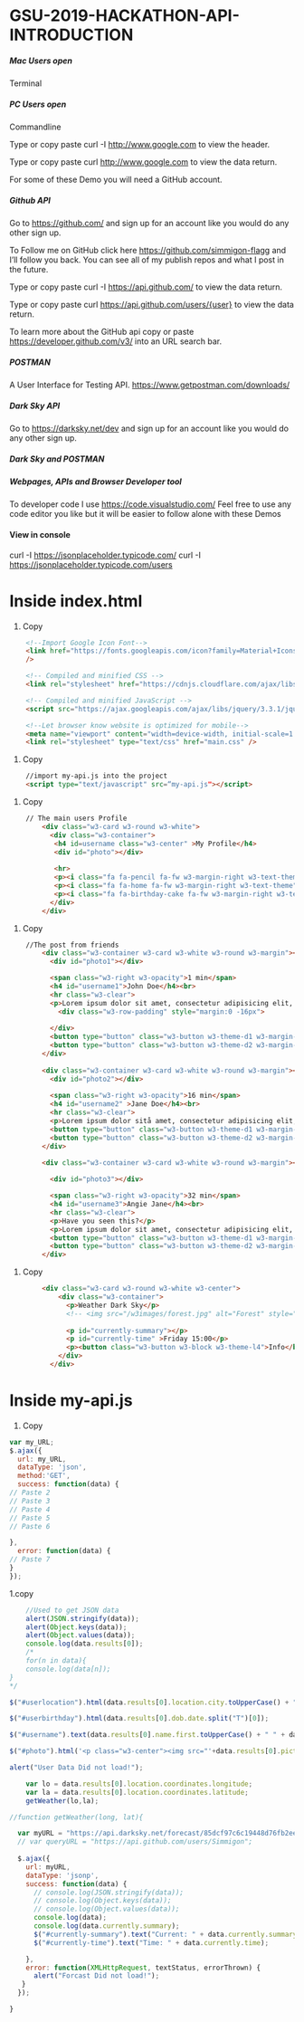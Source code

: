 # GSU-2019-HACKATHON-API-INTRODUCTION

##### Mac Users open 
Terminal 

##### PC Users open
Commandline

Type or copy paste  curl -I http://www.google.com to view the header.

Type or copy paste  curl  http://www.google.com to view the data return.

For some of these Demo you will need a GitHub account.

##### Github API

Go to https://github.com/  and sign up for an account like you would do any other sign up.

To Follow me on GitHub click here  https://github.com/simmigon-flagg and I’ll follow you back. You can see all of my publish repos and what I post in the future.

Type or copy paste  curl -I  https://api.github.com/ to view the data return.

Type or copy paste  curl  https://api.github.com/users/{user} to view the data return.

To learn more about the GitHub api copy or paste https://developer.github.com/v3/ into an URL search bar.

##### POSTMAN

A User Interface for Testing API. https://www.getpostman.com/downloads/

##### Dark Sky API

Go to https://darksky.net/dev and sign up for an account like you would do any other sign up.

##### Dark Sky and POSTMAN

##### Webpages, APIs and Browser Developer tool

To developer code I use https://code.visualstudio.com/ Feel free to use any code editor you like but it will be easier to follow alone with these Demos

#### View in console 

 curl -I https://jsonplaceholder.typicode.com/
  curl -I https://jsonplaceholder.typicode.com/users

# Inside index.html

1. Copy
```html
    <!--Import Google Icon Font-->
    <link href="https://fonts.googleapis.com/icon?family=Material+Icons" rel="stylesheet"
    />

    <!-- Compiled and minified CSS -->
    <link rel="stylesheet" href="https://cdnjs.cloudflare.com/ajax/libs/materialize/1.0.0/css/materialize.min.css"/>

    <!-- Compiled and minified JavaScript -->
    <script src="https://ajax.googleapis.com/ajax/libs/jquery/3.3.1/jquery.min.js"></script>

    <!--Let browser know website is optimized for mobile-->
    <meta name="viewport" content="width=device-width, initial-scale=1.0" />
    <link rel="stylesheet" type="text/css" href="main.css" />

```
1.  Copy
	
```html
    //import my-api.js into the project
    <script type="text/javascript" src=“my-api.js"></script>
```
1.  Copy
	
```html
	// The main users Profile
        <div class="w3-card w3-round w3-white">
          <div class="w3-container">
           <h4 id=username class="w3-center" >My Profile</h4>
           <div id="photo"></div>
		  
           <hr>
           <p><i class="fa fa-pencil fa-fw w3-margin-right w3-text-theme"></i> Designer, UI</p>
           <p><i class="fa fa-home fa-fw w3-margin-right w3-text-theme"></i><span id="userlocation" ></span></p>
           <p><i class="fa fa-birthday-cake fa-fw w3-margin-right w3-text-theme"></i><span id="userbirthday" ></span></p>
          </div>
        </div>
```
1.  Copy
	
```html
	//The post from friends
        <div class="w3-container w3-card w3-white w3-round w3-margin"><br>
          <div id="photo1"></div>

          <span class="w3-right w3-opacity">1 min</span>
          <h4 id="username1">John Doe</h4><br>
          <hr class="w3-clear">
          <p>Lorem ipsum dolor sit amet, consectetur adipisicing elit, sed do eiusmod tempor incididunt ut labore et dolore magna aliqua. Ut enim ad minim veniam, quis nostrud exercitation ullamco laboris nisi ut aliquip ex ea commodo consequat.</p>
            <div class="w3-row-padding" style="margin:0 -16px">
  
          </div>
          <button type="button" class="w3-button w3-theme-d1 w3-margin-bottom"><i class="fa fa-thumbs-up"></i>  Like</button> 
          <button type="button" class="w3-button w3-theme-d2 w3-margin-bottom"><i class="fa fa-comment"></i>  Comment</button> 
        </div>
        
        <div class="w3-container w3-card w3-white w3-round w3-margin"><br>
          <div id="photo2"></div>
      
          <span class="w3-right w3-opacity">16 min</span>
          <h4 id="username2" >Jane Doe</h4><br>
          <hr class="w3-clear">
          <p>Lorem ipsum dolor sitå amet, consectetur adipisicing elit, sed do eiusmod tempor incididunt ut labore et dolore magna aliqua. Ut enim ad minim veniam, quis nostrud exercitation ullamco laboris nisi ut aliquip ex ea commodo consequat.</p>
          <button type="button" class="w3-button w3-theme-d1 w3-margin-bottom"><i class="fa fa-thumbs-up"></i>  Like</button> 
          <button type="button" class="w3-button w3-theme-d2 w3-margin-bottom"><i class="fa fa-comment"></i>  Comment</button> 
        </div>  
  
        <div class="w3-container w3-card w3-white w3-round w3-margin"><br>

          <div id="photo3"></div>

          <span class="w3-right w3-opacity">32 min</span>
          <h4 id="username3">Angie Jane</h4><br>
          <hr class="w3-clear">
          <p>Have you seen this?</p>
          <p>Lorem ipsum dolor sit amet, consectetur adipisicing elit, sed do eiusmod tempor incididunt ut labore et dolore magna aliqua. Ut enim ad minim veniam, quis nostrud exercitation ullamco laboris nisi ut aliquip ex ea commodo consequat.</p>
          <button type="button" class="w3-button w3-theme-d1 w3-margin-bottom"><i class="fa fa-thumbs-up"></i>  Like</button> 
          <button type="button" class="w3-button w3-theme-d2 w3-margin-bottom"><i class="fa fa-comment"></i>  Comment</button> 
        </div> 
```
1. Copy
```html
        <div class="w3-card w3-round w3-white w3-center">
            <div class="w3-container">
              <p>Weather Dark Sky</p>
              <!-- <img src="/w3images/forest.jpg" alt="Forest" style="width:100%;"> -->
  
              <p id="currently-summary"></p>
              <p id="currently-time" >Friday 15:00</p>
              <p><button class="w3-button w3-block w3-theme-l4">Info</button></p>
            </div>
          </div>
```

# Inside my-api.js


1. Copy
```javascript 
var my_URL;
$.ajax({
  url: my_URL,
  dataType: 'json',
  method:'GET',
  success: function(data) {
// Paste 2
// Paste 3
// Paste 4
// Paste 5
// Paste 6

},
  error: function(data) {
// Paste 7
}
});
```
1.copy

```javascript 
    //Used to get JSON data
    alert(JSON.stringify(data));
    alert(Object.keys(data));
    alert(Object.values(data));
    console.log(data.results[0]);
	/*
	for(n in data){
	console.log(data[n]);
}
*/
```

```javascript 
$("#userlocation").html(data.results[0].location.city.toUpperCase() + ", " + data.results[0].location.state.toUpperCase());
```

```javascript
$("#userbirthday").html(data.results[0].dob.date.split("T")[0]); 
```

```javascript
$("#username").text(data.results[0].name.first.toUpperCase() + " " + data.results[0].name.last.toUpperCase());  
```

```javascript
$("#photo").html('<p class="w3-center"><img src="'+data.results[0].picture.large+'" class="w3-circle" style="height:106px;width:106px" alt="Avatar"></p>'); 
```

```javascript
alert("User Data Did not load!");
```

```javascript 
    var lo = data.results[0].location.coordinates.longitude;
    var la = data.results[0].location.coordinates.latitude;
    getWeather(lo,la);
```

```javascript 
//function getWeather(long, lat){

  var myURL = "https://api.darksky.net/forecast/85dcf97c6c19448d76fb2ee8a80fd322/"+long+"," + lat;
  // var queryURL = "https://api.github.com/users/Simmigon";
  
  $.ajax({
    url: myURL,
    dataType: 'jsonp',
    success: function(data) {
      // console.log(JSON.stringify(data));
      // console.log(Object.keys(data));
      // console.log(Object.values(data));
      console.log(data);
      console.log(data.currently.summary);
      $("#currently-summary").text("Current: " + data.currently.summary.toUpperCase()); 
      $("#currently-time").text("Time: " + data.currently.time); 

    },
    error: function(XMLHttpRequest, textStatus, errorThrown) {
      alert("Forcast Did not load!");
   }
  });

}
```
